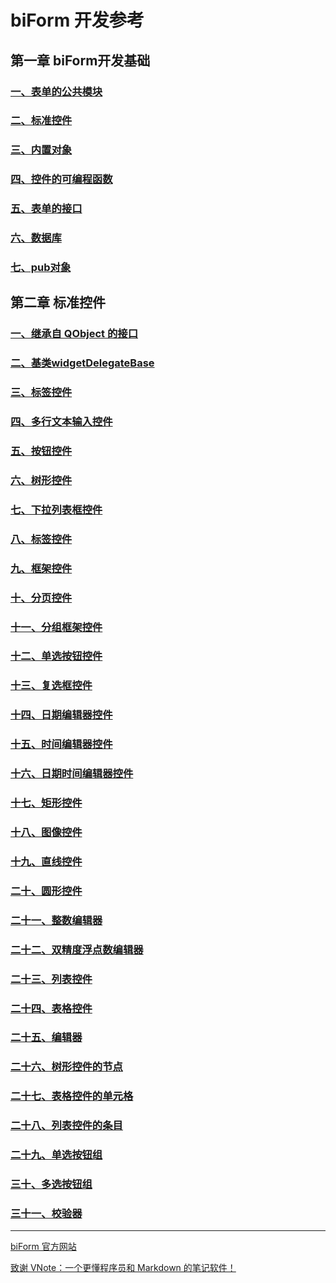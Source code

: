 # biForm 开发参考

## 第一章 biForm开发基础

### [一、表单的公共模块](1-1-public)

### [二、标准控件](1-2-call)

### [三、内置对象](1-3-objects)

### [四、控件的可编程函数](1-4-openscript)

### [五、表单的接口](1-5-form)

### [六、数据库](1-6-database)

### [七、pub对象](1-7-pub)

## 第二章 标准控件

### [一、继承自 QObject 的接口](2-1-qobject)

### [二、基类widgetDelegateBase](2-2-base)

### [三、标签控件](2-2-label)

### [四、多行文本输入控件](2-4-multilineedit)

### [五、按钮控件](2-5-button)

### [六、树形控件](2-6-tree)

### [七、下拉列表框控件](2-7-combobox)

### [八、标签控件](2-8-label)

### [九、框架控件](2-9-frame)

### [十、分页控件](2-10-tab)

### [十一、分组框架控件](2-11-group)

### [十二、单选按钮控件](2-12-radiobutton)

### [十三、复选框控件](2-13-checkbox)

### [十四、日期编辑器控件](2-14-date)

### [十五、时间编辑器控件](2-15-time)

### [十六、日期时间编辑器控件](2-16-datetime)

### [十七、矩形控件](2-17-rectangle)

### [十八、图像控件](2-18-image)

### [十九、直线控件](2-19-line)

### [二十、圆形控件](2-20-circle)

### [二十一、整数编辑器](2-21-spin)

### [二十二、双精度浮点数编辑器](2-22-doublespin)

### [二十三、列表控件](2-23-list)

### [二十四、表格控件](2-24-table)

### [二十五、编辑器](2-25-editor)

### [二十六、树形控件的节点](2-26-treeitem)

### [二十七、表格控件的单元格](2-27-tablecell)

### [二十八、列表控件的条目](2-28-listitem)

###  [二十九、单选按钮组](2-29-radiobuttongroup)

###  [三十、多选按钮组](2-30-checkboxgroup)

###  [三十一、校验器](2-31-validator)

---

[biForm 官方网站](https://www.bilive.com)

[致谢 VNote：一个更懂程序员和 Markdown 的笔记软件！](https://github.com/vnotex/vnote) 
